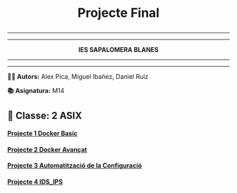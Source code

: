 # <p align="center"> Projecte Final </p>

---
---

<p align="center"><b>IES SAPALOMERA BLANES</b></p>

---


---
**👨‍💻 Autors:** Alex Pica, Miguel Ibañez, Daniel Ruiz

**📚 Asignatura:** M14

**🏫 Classe:** 2 ASIX
---
#### [Projecte 1 Docker Basic](https://github.com/miguelIH/Projecte-Github/tree/main/01_Projecte-Docker-Orquestradors-Basic/Fase_1_Configuracions_i_desplegament_amb_Docker_Compose)
#### [Projecte 2 Docker Avançat](https://github.com/miguelIH/Projecte-Github/tree/main/02_Projecte-Docker-Orquestradors-Avan%C3%A7at)
#### [Projecte 3 Automatització de la Configuració](https://github.com/miguelIH/Projecte-Github/tree/main/03_Projecte.%20Automatitzaci%C3%B3%20de%20la%20Configuraci%C3%B3)
#### [Projecte 4 IDS_IPS](https://github.com/miguelIH/Projecte-Github/tree/main/04_Projecte.%20IDS_IPS)
